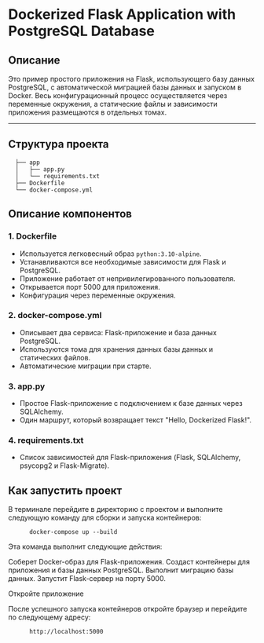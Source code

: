 # Dockerized Flask Application with PostgreSQL Database
## Описание
Это пример простого приложения на Flask, использующего базу данных PostgreSQL, с автоматической миграцией базы данных и запуском в Docker. Весь конфигурационный процесс осуществляется через переменные окружения, а статические файлы и зависимости приложения размещаются в отдельных томах.

---

## Структура проекта
```plaintext
  ├── app
  │   ├── app.py
  │   └── requirements.txt
  ├── Dockerfile
  └── docker-compose.yml
```
## Описание компонентов

### 1. **Dockerfile**

- Используется легковесный образ `python:3.10-alpine`.
- Устанавливаются все необходимые зависимости для Flask и PostgreSQL.
- Приложение работает от непривилегированного пользователя.
- Открывается порт 5000 для приложения.
- Конфигурация через переменные окружения.

### 2. **docker-compose.yml**

- Описывает два сервиса: Flask-приложение и база данных PostgreSQL.
- Используются тома для хранения данных базы данных и статических файлов.
- Автоматические миграции при старте.

### 3. **app.py**

- Простое Flask-приложение с подключением к базе данных через SQLAlchemy.
- Один маршрут, который возвращает текст "Hello, Dockerized Flask!".

### 4. **requirements.txt**

- Список зависимостей для Flask-приложения (Flask, SQLAlchemy, psycopg2 и Flask-Migrate).


## Как запустить проект
  В терминале перейдите в директорию с проектом и выполните следующую команду для сборки и запуска контейнеров:
        
          docker-compose up --build
  Эта команда выполнит следующие действия:

Соберет Docker-образ для Flask-приложения.
Создаст контейнеры для приложения и базы данных PostgreSQL.
Выполнит миграцию базы данных.
Запустит Flask-сервер на порту 5000.

Откройте приложение

После успешного запуска контейнеров откройте браузер и перейдите по следующему адресу:
  
          http://localhost:5000



